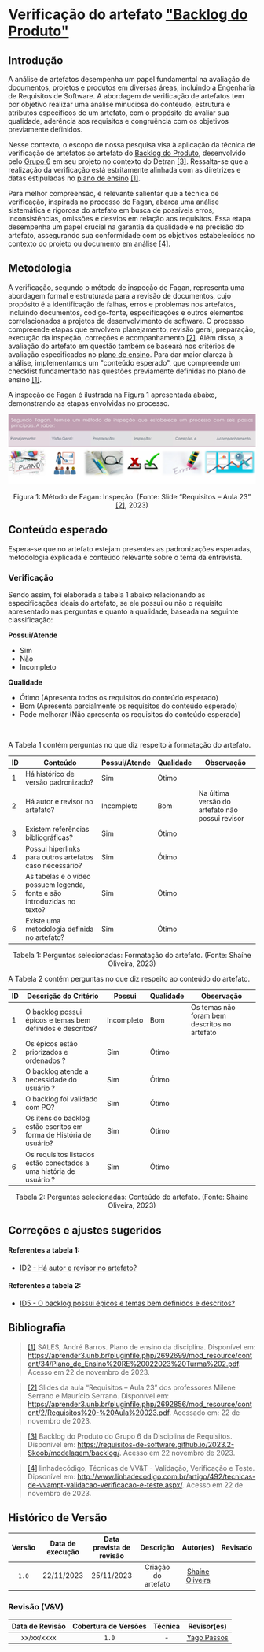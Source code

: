 # Verificação do artefato ["Backlog do Produto"](https://requisitos-de-software.github.io/2023.2-Skoob/modelagem/backlog/)

## Introdução

A análise de artefatos desempenha um papel fundamental na avaliação de documentos, projetos e produtos em diversas áreas, incluindo a Engenharia de Requisitos de Software. A abordagem de verificação de artefatos tem por objetivo realizar uma análise minuciosa do conteúdo, estrutura e atributos específicos de um artefato, com o propósito de avaliar sua qualidade, aderência aos requisitos e congruência com os objetivos previamente definidos.

Nesse contexto, o escopo de nossa pesquisa visa à aplicação da técnica de verificação de artefatos ao artefato do [Backlog do Produto](https://requisitos-de-software.github.io/2023.2-Skoob/modelagem/backlog/), desenvolvido pelo [Grupo 6](https://requisitos-de-software.github.io/2023.2-Skoob/) em seu projeto no contexto do Detran <a id="a" href="#aa">[3]</a>. Ressalta-se que a realização da verificação está estritamente alinhada com as diretrizes e datas estipuladas no [plano de ensino](https://aprender3.unb.br/pluginfile.php/2692699/mod_resource/content/34/Plano_de_Ensino%20RE%20022023%20Turma%202.pdf) <a id="a" href="#aa">[1]</a>.

Para melhor compreensão, é relevante salientar que a técnica de verificação, inspirada no processo de Fagan, abarca uma análise sistemática e rigorosa do artefato em busca de possíveis erros, inconsistências, omissões e desvios em relação aos requisitos. Essa etapa desempenha um papel crucial na garantia da qualidade e na precisão do artefato, assegurando sua conformidade com os objetivos estabelecidos no contexto do projeto ou documento em análise <a id="d" href="#dd">[4]</a>.

## Metodologia

A verificação, segundo o método de inspeção de Fagan, representa uma abordagem formal e estruturada para a revisão de documentos, cujo propósito é a identificação de falhas, erros e problemas nos artefatos, incluindo documentos, código-fonte, especificações e outros elementos correlacionados a projetos de desenvolvimento de software. O processo compreende etapas que envolvem planejamento, revisão geral, preparação, execução da inspeção, correções e acompanhamento <a id="b" href="#bb">[2]</a>. Além disso, a avaliação do artefato em questão também se baseará nos critérios de avaliação especificados no [plano de ensino](https://aprender3.unb.br/pluginfile.php/2692699/mod_resource/content/34/Plano_de_Ensino%20RE%20022023%20Turma%202.pdf). Para dar maior clareza à análise, implementamos um "conteúdo esperado", que compreende um checklist fundamentado nas questões previamente definidas no plano de ensino <a id="a" href="#aa">[1]</a>.

A inspeção de Fagan é ilustrada na Figura 1 apresentada abaixo, demonstrando as etapas envolvidas no processo.

![Inspeção Fagan](../Fagan.png)

<div style="text-align: center;">
    Figura 1: Método de Fagan: Inspeção. (Fonte: Slide “Requisitos – Aula 23” <a id="b" href="#bb">[2]</a>, 2023)
</div>

## Conteúdo esperado

Espera-se que no artefato estejam presentes as padronizações esperadas, metodologia explicada e conteúdo relevante sobre o tema da entrevista.

### Verificação

Sendo assim, foi elaborada a tabela 1 abaixo relacionando as especificações ideais do artefato, se ele possui ou não o requisito apresentado nas perguntas e quanto a qualidade, baseada na seguinte classificação:

**Possui/Atende**

- Sim
- Não
- Incompleto

**Qualidade**

- Ótimo (Apresenta todos os requisitos do conteúdo esperado)
- Bom (Apresenta parcialmente os requisitos do conteúdo esperado)
- Pode melhorar (Não apresenta os requisitos do conteúdo esperado)

<br>

A Tabela 1 contém perguntas no que diz respeito à formatação do artefato. <a id="Tabela1"></a>

| ID  | Conteúdo                                                                 | Possui/Atende | Qualidade | Observação                                      |
| --- | ------------------------------------------------------------------------ | ------------- | --------- | ----------------------------------------------- |
| 1   | Há histórico de versão padronizado?                                      | Sim           | Ótimo     |                                               |
| 2   | Há autor e revisor no artefato?                                          | Incompleto    | Bom       | Na última versão do artefato não possui revisor |
| 3   | Existem referências bibliográficas?                                      | Sim           | Ótimo     |                                                 |
| 4   | Possui hiperlinks para outros artefatos caso necessário?                 | Sim           | Ótimo     |                                                 |
| 5   | As tabelas e o vídeo possuem legenda, fonte e são introduzidas no texto? | Sim           | Ótimo     |                                                 |
| 6   | Existe uma metodologia definida no artefato?                             | Sim           | Ótimo     |                                                 |

<div style="text-align: center;">
    Tabela 1: Perguntas selecionadas: Formatação do artefato. (Fonte: Shaíne Oliveira, 2023)
</div>

A Tabela 2 contém perguntas no que diz respeito ao conteúdo do artefato. <a id="Tabela2"></a>

| ID  | Descrição do Critério                                               | Possui     | Qualidade | Observação                                   |
| --- | ------------------------------------------------------------------- | ---------- | --------- | -------------------------------------------- |
| 1   | O backlog possui épicos e temas bem definidos e descritos?          | Incompleto | Bom       | Os temas não foram bem descritos no artefato |
| 2   | Os épicos estão priorizados e ordenados ?                           | Sim        | Ótimo     |                                              |
| 3   | O backlog atende a necessidade do usuário ?                         | Sim        | Ótimo     |                                              |
| 4   | O backlog foi validado com PO?                                      | Sim        | Ótimo     |                                              |
| 5   | Os itens do backlog estão escritos em forma de História de usuário? | Sim        | Ótimo     |                                              |
| 6   | Os requisitos listados estão conectados a uma história de usuário ? | Sim        | Ótimo     |                                              |

<div style="text-align: center;">
    Tabela 2: Perguntas selecionadas: Conteúdo do artefato. (Fonte: Shaíne Oliveira, 2023)
</div>

## Correções e ajustes sugeridos

#### Referentes a tabela 1:

- [ID2 - Há autor e revisor no artefato? ](#verificacao)

#### Referentes a tabela 2:

- [ID5 - O backlog possui épicos e temas bem definidos e descritos? ](#verificacao)

## Bibliografia

> <a id="a" href="#aa">[1]</a> SALES, André Barros. Plano de ensino da disciplina. Disponível em: <https://aprender3.unb.br/pluginfile.php/2692699/mod_resource/content/34/Plano_de_Ensino%20RE%20022023%20Turma%202.pdf>. Acesso em 22 de novembro de 2023.

> <a id="b" href="#bb">[2]</a> Slides da aula “Requisitos – Aula 23” dos professores Milene Serrano e Maurício Serrano. Disponível em: <https://aprender3.unb.br/pluginfile.php/2692856/mod_resource/content/2/Requisitos%20-%20Aula%20023.pdf>. Acessado em: 22 de novembro de 2023.

> <a id="c" href="#cc">[3]</a> Backlog do Produto do Grupo 6 da Disciplina de Requisitos. Disponível em: <https://requisitos-de-software.github.io/2023.2-Skoob/modelagem/backlog/>. Acesso em 22 novembro de 2023.

> <a id="d" href="#dd">[4]</a> linhadecódigo, Técnicas de VV&T - Validação, Verificação e Teste. Dipsonível em: <http://www.linhadecodigo.com.br/artigo/492/tecnicas-de-vvampt-validacao-verificacao-e-teste.aspx/>. Acesso em 22 de novembro de 2023.

## Histórico de Versão

| Versão | Data de execução | Data prevista de revisão |      Descrição      |                      Autor(es)                       | Revisado |
| :----: | :--------------: | :----------------------: | :-----------------: | :--------------------------------------------------: | :------: |
| `1.0`  |    22/11/2023    |        25/11/2023        | Criação do artefato | [Shaíne Oliveira](https://github.com/ShaineOliveira) |          |

### Revisão (V&V)

| Data de Revisão | Cobertura de Versões | Técnica |                  Revisor(es)                  |
| :-------------: | :------------------: | :-----: | :-------------------------------------------: |
|   xx/xx/xxxx    |        `1.0`         |    -    | [Yago Passos](https://github.com/yagompassos) |
